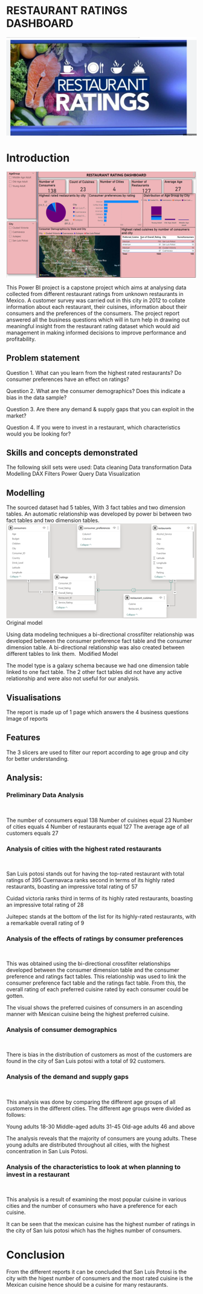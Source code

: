 # RESTAURANT RATINGS DASHBOARD
![](https://github.com/Tah-Stephanie/CAPSTONE-PROJECT-2/blob/main/Restaurant%20ratings.png)

# Introduction
![](https://github.com/Tah-Stephanie/CAPSTONE-PROJECT-2/blob/main/Restaurant%20rating%20dashboard.png)

This Power BI project is a capstone project which  aims at analysing data collected from different restaurant ratings from unknown restaurants in Mexico. A customer survey was carried out in this city in 2012 to collate information about each restaurant, their cuisines, information about their consumers and the preferences of the consumers. The project report answered all the business questions which will in turn help in drawing out meaningful insight from the restaurant rating dataset which would aid management in making informed decisions to improve performance and profitability. 

## Problem statement

Question 1. What can you learn from the highest rated restaurants? Do consumer preferences have an effect on ratings?

 Question 2. What are the consumer demographics? Does this indicate a bias in the data sample?

 Question 3. Are there any demand & supply gaps that you can exploit in the market? 

Question 4. If you were to invest in a restaurant, which characteristics would you be looking for?

## Skills and concepts demonstrated

The following skill sets were used: 
Data cleaning
 Data transformation
 Data Modelling
 DAX
 Filters
 Power Query
 Data Visualization

## Modelling

The sourced dataset had 5 tables, With 3 fact tables and two dimension tables.
An automatic relationship was developed by power bi between two fact tables and two dimension tables.
![](https://github.com/Tah-Stephanie/CAPSTONE-PROJECT-2/blob/main/Original%20model%20with%20automatically%20built%20relationships.png) Original model


Using data modeling techniques a bi-directional crossfilter relationship was developed between the consumer preference fact table and the consumer dimension table. A bi-directional relationship was also created between different tables to link them.
![]() Modified  Model

The model type is a galaxy schema because we had one dimension table linked to one fact table. The 2 other fact tables did not have any active relationship and were also not useful for our analysis.

## Visualisations
The report is made up of 1 page which answers the 4 business questions
![]()Image of reports

## Features
The 3 slicers are used to filter our report according to age group and city for better understanding.

## Analysis:

### Preliminary Data Analysis
![]()

The number of consumers equal 138
Number of cuisines equal 23
Number of cities equals 4
Number of restaurants equal 127
The average age of all customers equals 27

### Analysis of cities with the highest rated restaurants
![]()

San Luis potosi stands out for having the top-rated restaurant with total ratings of 395
Cuernavaca ranks second in terms of its highly rated restaurants, boasting an impressive total rating of 57

Cuidad victoria ranks third in terms of its highly rated restaurants, boasting an impressive total rating of  28

Juitepec stands at the bottom of the list for its highly-rated restaurants, with a remarkable overall rating of 9

### Analysis of the effects of ratings by consumer preferences
![]()

This was obtained using the bi-directional crossfilter relationships developed between the consumer dimension table and the consumer preference and ratings fact tables. This relationship was used to link the consumer preference fact table and the ratings fact table. From this, the overall rating of each preferred cuisine rated by each consumer could be gotten.

The visual shows the preferred cuisines of consumers in an ascending manner with Mexican cuisine being the highest preferred cuisine.

### Analysis of consumer demographics 
![]()

There is  bias in the distribution of customers as most of the customers are found in the city of  San Luis potosi with a total of 92 customers.

### Analysis of the demand and supply gaps
![]()

This analysis was done by comparing the different age groups of all customers in the different cities. The different age groups were divided as follows:

Young adults 18-30
Middle-aged adults 31-45
Old-age adults 46 and above 

The analysis reveals that the majority of consumers are young adults. These young adults are distributed throughout all cities, with the highest concentration in San Luis Potosi.


### Analysis of the characteristics to look at when planning to invest in a restaurant
![]()

This analysis is a result of examining the most popular cuisine in various cities and the number of consumers who have a preference for each cuisine.

It can be seen that the mexican cuisine has the highest number of ratings in the city of San luis potosi which has the highes number of consumers.

# Conclusion
From the different reports it can be concluded that San Luis Potosi is the city with the higest number of consumers and the most rated cuisine is the Mexican cuisine hence should be a cuisine for many restaurants. 
